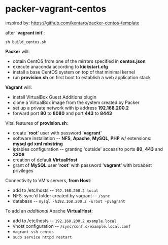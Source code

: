 packer-vagrant-centos
==========

inspired by:
https://github.com/kentaro/packer-centos-template

after '**vagrant init**':

```
sh build_centos.sh
```

**Packer** will:

* obtain CentOS from one of the mirrors specified in **centos.json**
* execute anaconda according to **kickstart.cfg**
* install a base CentOS system on top of that minimal kernel
* run **provision.sh** on first boot to establish a web application stack

**Vagrant** will:

* install VirtualBox Guest Additions plugin
* clone a VirtualBox image from the system created by Packer
* set up a private network with ip address **192.168.200.2**
* forward port **80** to **8080** and port **443** to **8443**

Vital features of **provision.sh**:

* create '**root**' user with password '**vagrant**'
* software installation -- **NFS**, **Apache**, **MySQL**, **PHP** w/ extensions: **mysql** **gd** **xml** **mbstring**
* iptables configuration -- granting 'outside' access to ports **80**, **443** and **3306**
* creation of default **VirtualHost**
* grant of **MySQL** user '**root**' with password '**vagrant**' with broadest privileges

Connectivity to VM's servers, **from Host**:

* add to /etc/hosts -- `192.168.200.2 local`
* NFS-sync'd folder created by vagrant -- `/sync`
* database -- `mysql -h192.168.200.2 -uroot -pvagrant`

To add an *additional* Apache **VirtualHost**:

* add to /etc/hosts -- `192.168.200.2 example.local`
* vhost configuration -- `/sync/conf.d/example.local.conf`
* `vagrant ssh centos`
* `sudo service httpd restart`
